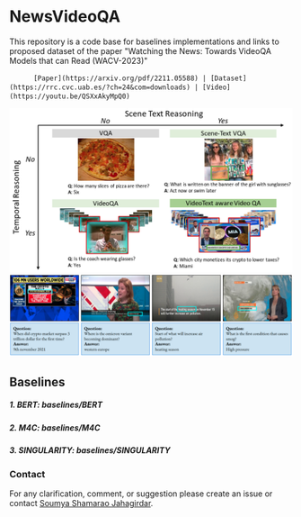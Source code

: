 # NewsVideoQA
This repository is a code base for baselines implementations and links to proposed dataset of the paper "Watching the News: Towards VideoQA Models that can Read (WACV-2023)"

          [Paper](https://arxiv.org/pdf/2211.05588) | [Dataset](https://rrc.cvc.uab.es/?ch=24&com=downloads) | [Video](https://youtu.be/QSXxAkyMpQ0)

![alt text](https://github.com/soumyasj/NewsVideoQA/blob/main/images/task.png?raw=true)
![alt text](https://github.com/soumyasj/NewsVideoQA/blob/main/images/few_examples_from_dataset.png?raw=true)

## Baselines

##### 1. BERT: baselines/BERT
##### 2. M4C: baselines/M4C
##### 3. SINGULARITY: baselines/SINGULARITY

### Contact
For any clarification, comment, or suggestion please create an issue or contact [Soumya Shamarao Jahagirdar](https://www.linkedin.com/in/soumya-jahagirdar/).

